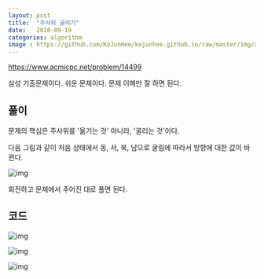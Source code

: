 ```yaml
---
layout: post
title:  "주사위 굴리기"
date:   2018-09-19
categories: algorithm
image : https://github.com/KoJunHee/kojunhee.github.io/raw/master/img/algorithm.png
---
```


<https://www.acmicpc.net/problem/14499>

삼성 기출문제이다. 쉬운 문제이다. 문제 이해만 잘 하면 된다. 

## 풀이

문제의 핵심은 주사위를 '옮기는 것' 아니라, '굴리는 것'이다.

다음 그림과 같이 처음 상태에서 동, 서, 북, 남으로 굴림에 따라서 방향에 대한 값이 바뀐다.

![img](https://github.com/KoJunHee/kojunhee.github.io/raw/master/img/dicee01.png)

회전하고 문제에서 주어진 대로 풀면 된다.

## 코드

![img](https://github.com/KoJunHee/kojunhee.github.io/raw/master/img/dicee02.png)

![img](https://github.com/KoJunHee/kojunhee.github.io/raw/master/img/dicee03.png)

![img](https://github.com/KoJunHee/kojunhee.github.io/raw/master/img/dicee04.png)

